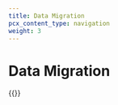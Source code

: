 ```yaml
---
title: Data Migration
pcx_content_type: navigation
weight: 3
---
```


# Data Migration

{{<directory-listing>}}
